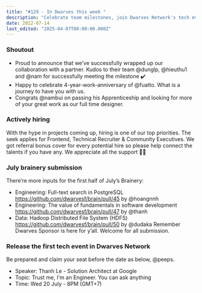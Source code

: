 ```yaml
---
title: "#129 - In Dwarves this week "
description: "Celebrate team milestones, join Dwarves Network's tech event with Google’s Thanh Le, explore July Brainery tech insights, and apply now for frontend, recruiter, and community roles."
date: 2022-07-14
last_edited: "2025-04-07T00:00:00.000Z"
---
```


### Shoutout

- Proud to announce that we’ve successfully wrapped up our collaboration with a partner. Kudos to their team @dunglp, @hieuthu1 and @nam for successfully meeting the milestone ✔️
- Happy to celebrate 4-year-work-anniversary of @fuatto. What is a journey to have you with us.
- Congrats @nambui on passing his Apprenticeship and looking for more of your great work as our full time designer.

### Actively hiring

With the hype in projects coming up, hiring is one of our top priorities. The seek applies for Frontend, Technical Recruiter & Community Executives. We got referral bonus cover for every potential hire so please help connect the talents if you have any. We appreciate all the support 🙏🏻

### July brainery submission

There’re more inputs for the first half of July’s Brainery:

- Engineering: Full-text search in PostgreSQL <https://github.com/dwarvesf/brain/pull/45> by @hoangnnh
- Engineering: The value of fundamentals in software development <https://github.com/dwarvesf/brain/pull/47> by @thanh
- Data: Hadoop Distributed File System (HDFS) <https://github.com/dwarvesf/brain/pull/50> by @dudaka
  Remember Dwarves Sponsor is here for y’all. Welcome for all submission.

### Release the first tech event in Dwarves Network

Be prepared and claim your seat before the date as below, @peeps.

- Speaker: Thanh Le - Solution Architect at Google
- Topic: Trust me, I'm an Engineer. You can ask anything
- Time: Wed 20 July - 8PM (GMT+7)
